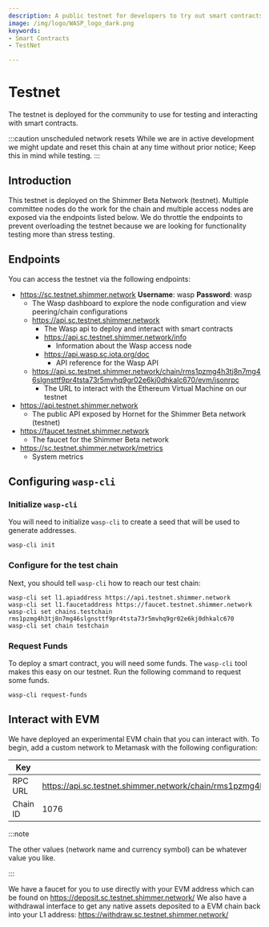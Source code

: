 ```yaml
---
description: A public testnet for developers to try out smart contracts
image: /img/logo/WASP_logo_dark.png
keywords:
- Smart Contracts
- TestNet

---
```


# Testnet

The testnet is deployed for the community to use for testing and interacting with smart contracts.

:::caution unscheduled network resets
While we are in active development we might update and reset this chain at any time without prior notice; Keep this in mind while testing.
:::

## Introduction

This testnet is deployed on the Shimmer Beta Network (testnet). Multiple committee nodes do the work for
the chain and multiple access nodes are exposed via the endpoints listed below. We do throttle the endpoints to prevent
overloading the testnet because we are looking for functionality testing more than stress testing.

## Endpoints

You can access the testnet via the following endpoints:

- https://sc.testnet.shimmer.network **Username**: wasp **Password**: wasp
    - The Wasp dashboard to explore the node configuration and view peering/chain configurations
    - https://api.sc.testnet.shimmer.network
        - The Wasp api to deploy and interact with smart contracts
        - https://api.sc.testnet.shimmer.network/info
            - Information about the Wasp access node
        - https://api.wasp.sc.iota.org/doc
            - API reference for the Wasp API
    - https://api.sc.testnet.shimmer.network/chain/rms1pzmg4h3tj8n7mg46slgnsttf9pr4tsta73r5mvhq9gr02e6kj0dhkalc670/evm/jsonrpc
        - The URL to interact with the Ethereum Virtual Machine on our testnet
- https://api.testnet.shimmer.network
    - The public API exposed by Hornet for the Shimmer Beta network (testnet)
- https://faucet.testnet.shimmer.network
    - The faucet for the Shimmer Beta network
- https://sc.testnet.shimmer.network/metrics
    - System metrics

## Configuring `wasp-cli`

### Initialize `wasp-cli`

You will need to initialize `wasp-cli` to create a seed that will be used to generate addresses.

```shell
wasp-cli init
```

### Configure for the test chain

Next, you should tell `wasp-cli` how to reach our test chain:

```shell
wasp-cli set l1.apiaddress https://api.testnet.shimmer.network
wasp-cli set l1.faucetaddress https://faucet.testnet.shimmer.network
wasp-cli set chains.testchain rms1pzmg4h3tj8n7mg46slgnsttf9pr4tsta73r5mvhq9gr02e6kj0dhkalc670
wasp-cli set chain testchain

```

### Request Funds

To deploy a smart contract, you will need some funds. The `wasp-cli` tool makes this easy on our testnet. Run the
following command to request some funds.

```shell
wasp-cli request-funds
```

## Interact with EVM

We have deployed an experimental EVM chain that you can interact with. To begin, add a custom network to Metamask with
the following configuration:

| Key                | Value                                                                                                                     |
|--------------------|---------------------------------------------------------------------------------------------------------------------------|
| RPC URL            | https://api.sc.testnet.shimmer.network/chain/rms1pzmg4h3tj8n7mg46slgnsttf9pr4tsta73r5mvhq9gr02e6kj0dhkalc670/evm/jsonrpc  |
| Chain ID           | 1076                                                                                                                      |


:::note

The other values (network name and currency symbol) can be whatever value you like.

:::

We have a faucet for you to use directly with your EVM address which can be found on https://deposit.sc.testnet.shimmer.network/
We also have a withdrawal interface to get any native assets deposited to a EVM chain back into your L1 address: https://withdraw.sc.testnet.shimmer.network/


